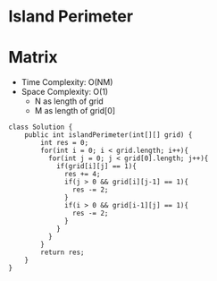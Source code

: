 # Island Perimeter
# Matrix
* Time Complexity: O(NM)
* Space Complexity: O(1)
	* N as length of grid
    * M as length of grid[0]
```
class Solution {
    public int islandPerimeter(int[][] grid) {
        int res = 0;
        for(int i = 0; i < grid.length; i++){
          for(int j = 0; j < grid[0].length; j++){
            if(grid[i][j] == 1){
              res += 4;
              if(j > 0 && grid[i][j-1] == 1){
                res -= 2;
              }
              if(i > 0 && grid[i-1][j] == 1){
                res -= 2;
              }
            }
          }
        }
        return res;
    }
}
```